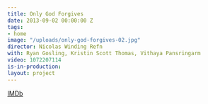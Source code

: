 ```yaml
---
title: Only God Forgives
date: 2013-09-02 00:00:00 Z
tags:
- home
image: "/uploads/only-god-forgives-02.jpg"
director: Nicolas Winding Refn
with: Ryan Gosling, Kristin Scott Thomas, Vithaya Pansringarm
video: 1072207114
is-in-production: 
layout: project
---
```


[IMDb](https://www.imdb.com/title/tt1602613/?ref_=nv_sr_srsg_0_tt_8_nm_0_q_only%2520god%2520for)